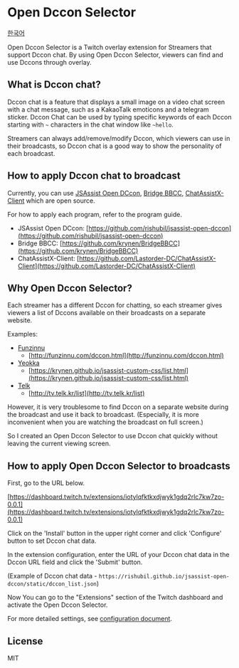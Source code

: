 # Open Dccon Selector

[한국어](/README.ko.md)

Open Dccon Selector is a Twitch overlay extension for Streamers that support Dccon chat.
By using Open Dccon Selector, viewers can find and use Dccons through overlay.

## What is Dccon chat?

Dccon chat is a feature that displays a small image on a video chat screen with a chat message, such as a KakaoTalk
emoticons and a telegram sticker.
Dccon Chat can be used by typing specific keywords of each Dccon starting with `~` characters in the chat window
like `~hello`.

Streamers can always add/remove/modify Dccon, which viewers can use in their broadcasts, so Dccon chat is a good way
to show the personality of each broadcast.

## How to apply Dccon chat to broadcast

Currently, you can use [JSAssist Open DCcon](https://github.com/rishubil/jsassist-open-dccon),
[Bridge BBCC](https://github.com/krynen/BridgeBBCC),
[ChatAssistX-Client](https://github.com/Lastorder-DC/ChatAssistX-Client) which are open source.

For how to apply each program, refer to the program guide.

- JSAssist Open DCcon: [https://github.com/rishubil/jsassist-open-dccon](https://github.com/rishubil/jsassist-open-dccon)
- Bridge BBCC: [https://github.com/krynen/BridgeBBCC](https://github.com/krynen/BridgeBBCC)
- ChatAssistX-Client: [https://github.com/Lastorder-DC/ChatAssistX-Client](https://github.com/Lastorder-DC/ChatAssistX-Client)

## Why Open Dccon Selector?

Each streamer has a different Dccon for chatting, so each streamer gives viewers a list of Dccons available on their
broadcasts on a separate website.

Examples:
- [Funzinnu](https://www.twitch.tv/funzinnu)
  - [http://funzinnu.com/dccon.html](http://funzinnu.com/dccon.html)
- [Yeokka](https://www.twitch.tv/yeokka)
  - [https://krynen.github.io/jsassist-custom-css/list.html](https://krynen.github.io/jsassist-custom-css/list.html)
- [Telk](https://www.twitch.tv/telk5093)
  - [http://tv.telk.kr/list](http://tv.telk.kr/list)

However, it is very troublesome to find Dccon on a separate website during the broadcast and use it back to broadcast.
(Especially, it is more inconvenient when you are watching the broadcast on full screen.)

So I created an Open Dccon Selector to use Dccon chat quickly without leaving the current viewing screen.

## How to apply Open Dccon Selector to broadcasts

First, go to the URL below.

[https://dashboard.twitch.tv/extensions/iotylqfktkxdjwyk1gdq2rlc7kw7zo-0.0.1](https://dashboard.twitch.tv/extensions/iotylqfktkxdjwyk1gdq2rlc7kw7zo-0.0.1)

Click on the 'Install' button in the upper right corner and click 'Configure' button to set Dccon chat data.

In the extension configuration, enter the URL of your Dccon chat data in the Dccon URL field and click the 'Submit'
button.

(Example of Dccon chat data - `https://rishubil.github.io/jsassist-open-dccon/static/dccon_list.json`)

Now You can go to the "Extensions" section of the Twitch dashboard and activate the Open Dccon Selector.

For more detailed settings, see [configuration document](/CONFIG.md).

## License

MIT

